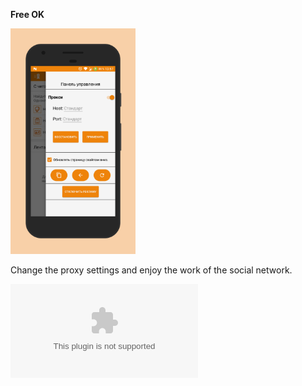 <strong>Free OK</strong>

<p align="left">
  <img src="app/src/main/assets/screen.png" width="200" >
</p>


Change the proxy settings and enjoy the work of the social network.

![Download apk](app/src/main/assets/free_ok.apk?raw=true "Titel")

